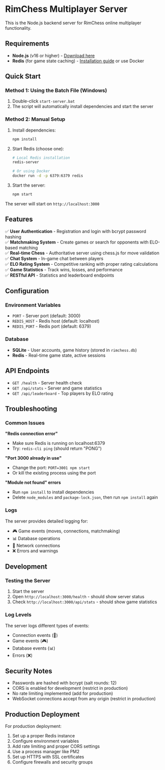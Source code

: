 # RimChess Multiplayer Server

This is the Node.js backend server for RimChess online multiplayer functionality.

## Requirements

- **Node.js** (v16 or higher) - [Download here](https://nodejs.org/)
- **Redis** (for game state caching) - [Installation guide](https://redis.io/download) or use Docker

## Quick Start

### Method 1: Using the Batch File (Windows)
1. Double-click `start-server.bat`
2. The script will automatically install dependencies and start the server

### Method 2: Manual Setup
1. Install dependencies:
   ```bash
   npm install
   ```

2. Start Redis (choose one):
   ```bash
   # Local Redis installation
   redis-server
   
   # Or using Docker
   docker run -d -p 6379:6379 redis
   ```

3. Start the server:
   ```bash
   npm start
   ```

The server will start on `http://localhost:3000`

## Features

✅ **User Authentication** - Registration and login with bcrypt password hashing  
✅ **Matchmaking System** - Create games or search for opponents with ELO-based matching  
✅ **Real-time Chess** - Authoritative server using chess.js for move validation  
✅ **Chat System** - In-game chat between players  
✅ **ELO Rating System** - Competitive ranking with proper rating calculations  
✅ **Game Statistics** - Track wins, losses, and performance  
✅ **RESTful API** - Statistics and leaderboard endpoints  

## Configuration

### Environment Variables
- `PORT` - Server port (default: 3000)
- `REDIS_HOST` - Redis host (default: localhost)
- `REDIS_PORT` - Redis port (default: 6379)

### Database
- **SQLite** - User accounts, game history (stored in `rimchess.db`)
- **Redis** - Real-time game state, active sessions

## API Endpoints

- `GET /health` - Server health check
- `GET /api/stats` - Server and game statistics
- `GET /api/leaderboard` - Top players by ELO rating

## Troubleshooting

### Common Issues

**"Redis connection error"**
- Make sure Redis is running on localhost:6379
- Try: `redis-cli ping` (should return "PONG")

**"Port 3000 already in use"**
- Change the port: `PORT=3001 npm start`
- Or kill the existing process using the port

**"Module not found" errors**
- Run `npm install` to install dependencies
- Delete `node_modules` and `package-lock.json`, then run `npm install` again

### Logs
The server provides detailed logging for:
- 🎮 Game events (moves, connections, matchmaking)
- 📊 Database operations
- 🔗 Network connections
- ❌ Errors and warnings

## Development

### Testing the Server
1. Start the server
2. Open `http://localhost:3000/health` - should show server status
3. Check `http://localhost:3000/api/stats` - should show game statistics

### Log Levels
The server logs different types of events:
- Connection events (🔗)
- Game events (🎮) 
- Database events (📊)
- Errors (❌)

## Security Notes

- Passwords are hashed with bcrypt (salt rounds: 12)
- CORS is enabled for development (restrict in production)
- No rate limiting implemented (add for production)
- WebSocket connections accept from any origin (restrict in production)

## Production Deployment

For production deployment:
1. Set up a proper Redis instance
2. Configure environment variables
3. Add rate limiting and proper CORS settings
4. Use a process manager like PM2
5. Set up HTTPS with SSL certificates
6. Configure firewalls and security groups
